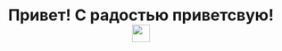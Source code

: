 <h1 align="center">Привет! С радостью приветсвую!
<img src="https://github.com/blackcater/blackcater/raw/main/images/Hi.gif" height="32"/></h1>


